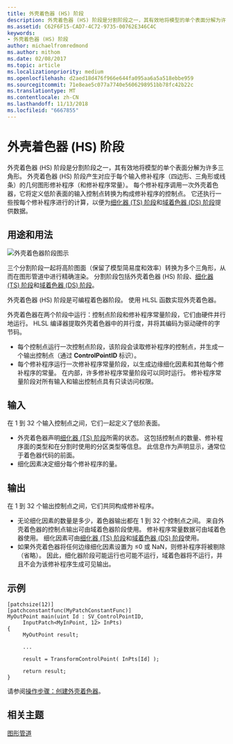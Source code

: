 ```yaml
---
title: 外壳着色器 (HS) 阶段
description: 外壳着色器 (HS) 阶段是分割阶段之一，其有效地将模型的单个表面分解为许多三角形。
ms.assetid: C62F6F15-CAD7-4C72-9735-00762E346C4C
keywords:
- 外壳着色器 (HS) 阶段
author: michaelfromredmond
ms.author: mithom
ms.date: 02/08/2017
ms.topic: article
ms.localizationpriority: medium
ms.openlocfilehash: d2aed18d476f966e644fa095aa6a5a518ebbe959
ms.sourcegitcommit: 71e8eae5c077a7740e5606298951bb78fc42b22c
ms.translationtype: MT
ms.contentlocale: zh-CN
ms.lasthandoff: 11/13/2018
ms.locfileid: "6667855"
---
```

# <a name="hull-shader-hs-stage"></a>外壳着色器 (HS) 阶段


外壳着色器 (HS) 阶段是分割阶段之一，其有效地将模型的单个表面分解为许多三角形。 外壳着色器 (HS) 阶段产生对应于每个输入修补程序（四边形、三角形或线条）的几何图形修补程序（和修补程序常量）。 每个修补程序调用一次外壳着色器，它将定义低阶表面的输入控制点转换为构成修补程序的控制点。 它还执行一些按每个修补程序进行的计算，以便为[细化器 (TS) 阶段](tessellator-stage--ts-.md)和[域着色器 (DS) 阶段](domain-shader-stage--ds-.md)提供数据。

## <a name="span-idpurposeandusesspanspan-idpurposeandusesspanspan-idpurposeandusesspanpurpose-and-uses"></a><span id="Purpose_and_uses"></span><span id="purpose_and_uses"></span><span id="PURPOSE_AND_USES"></span>用途和用法


![外壳着色器阶段图示](images/d3d11-hull-shader.png)

三个分割阶段一起将高阶图面（保留了模型简易度和效率）转换为多个三角形，从而在图形管道中进行精确渲染。 分割阶段包括外壳着色器 (HS) 阶段、[细化器 (TS) 阶段](tessellator-stage--ts-.md)和[域着色器 (DS) 阶段](domain-shader-stage--ds-.md)。

外壳着色器 (HS) 阶段是可编程着色器阶段。 使用 HLSL 函数实现外壳着色器。

外壳着色器在两个阶段中运行：控制点阶段和修补程序常量阶段，它们由硬件并行地运行。 HLSL 编译器提取外壳着色器中的并行度，并将其编码为驱动硬件的字节码。

-   每个控制点运行一次控制点阶段，该阶段会读取修补程序的控制点，并生成一个输出控制点（通过 **ControlPointID** 标识）。
-   每个修补程序运行一次修补程序常量阶段，以生成边缘细化因素和其他每个修补程序的常量。 在内部，许多修补程序常量阶段可以同时运行。 修补程序常量阶段对所有输入和输出控制点具有只读访问权限。

## <a name="span-idinputspanspan-idinputspanspan-idinputspaninput"></a><span id="Input"></span><span id="input"></span><span id="INPUT"></span>输入


在 1 到 32 个输入控制点之间，它们一起定义了低阶表面。

-   外壳着色器声明[细化器 (TS) 阶段](tessellator-stage--ts-.md)所需的状态。 这包括控制点的数量、修补程序面的类型和在分割时使用的分区类型等信息。 此信息作为声明显示，通常位于着色器代码的前面。
-   细化因素决定细分每个修补程序的量。

## <a name="span-idoutputspanspan-idoutputspanspan-idoutputspanoutput"></a><span id="Output"></span><span id="output"></span><span id="OUTPUT"></span>输出


在 1 到 32 个输出控制点之间，它们共同构成修补程序。

-   无论细化因素的数量是多少，着色器输出都在 1 到 32 个控制点之间。 来自外壳着色器的控制点输出可由域着色器阶段使用。 修补程序常量数据可由域着色器使用。 细化因素可由[细化器 (TS) 阶段](tessellator-stage--ts-.md)和[域着色器 (DS) 阶段](domain-shader-stage--ds-.md)使用。
-   如果外壳着色器将任何边缘细化因素设置为 ≤0 或 NaN，则修补程序将被剔除（省略）。 因此，细化器阶段可能运行也可能不运行，域着色器将不运行，并且不会为该修补程序生成可见输出。

## <a name="span-idexamplespanspan-idexamplespanspan-idexamplespanexample"></a><span id="Example"></span><span id="example"></span><span id="EXAMPLE"></span>示例


```
[patchsize(12)]
[patchconstantfunc(MyPatchConstantFunc)]
MyOutPoint main(uint Id : SV_ControlPointID,
     InputPatch<MyInPoint, 12> InPts)
{
     MyOutPoint result;
     
     ...
     
     result = TransformControlPoint( InPts[Id] );

     return result;
}
```

请参阅[操作步骤：创建外壳着色器](https://msdn.microsoft.com/library/windows/desktop/ff476338)。

## <a name="span-idrelated-topicsspanrelated-topics"></a><span id="related-topics"></span>相关主题


[图形管道](graphics-pipeline.md)

 

 




